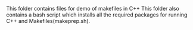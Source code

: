 This folder contains files for demo of makefiles in C++
This folder also contains a bash script which installs all the required packages for running C++ and Makefiles(makeprep.sh).
